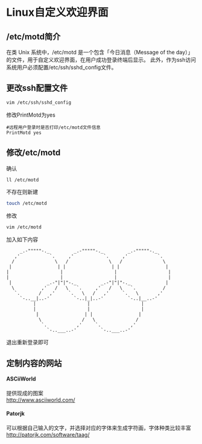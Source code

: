 # Linux自定义欢迎界面

## /etc/motd简介
在类 Unix 系统中，/etc/motd 是一个包含「今日消息（Message of the day）」的文件，用于自定义欢迎界面，在用户成功登录终端后显示。
此外，作为ssh访问系统用户必须配置/etc/ssh/sshd_config文件。

## 更改ssh配置文件
```bash
vim /etc/ssh/sshd_config
```
修改PrintMotd为yes
```
#远程用户登录时是否打印/etc/motd文件信息
PrintMotd yes
```

## 修改/etc/motd
确认
```bash
ll /etc/motd
```
不存在则新建
```bash
touch /etc/motd
```
修改
```bash
vim /etc/motd
```
加入如下内容
```
     _.-"""""-._         _.-"""""-._         _.-"""""-._
   ,'           `.     ,'           `.     ,'           `.
  /               \   /               \   /               \
 |                 | |                 | |                 |
|                   |                   |                   |
|                   |                   |                   |
 |             _.-"|"|"-._         _.-"|"|"-._             |
  \          ,'   /   \   `.     ,'   /   \   `.          /
   `.       /   ,'     `.   \   /   ,'     `.   \       ,'
     `-..__|..-'         `-..|_|..-'         `-..|__..-'
          |                   |                   |
          |                   |                   |
           |                 | |                 |
            \               /   \               /
             `.           ,'     `.           ,'
               `-..___..-'         `-..___..-'
```
退出重新登录即可

## 定制内容的网站

#### ASCiiWorld
提供现成的图案  
http://www.asciiworld.com/

#### Patorjk
可以根据自己输入的文字，并选择对应的字体来生成字符画，字体种类比较丰富  
http://patorjk.com/software/taag/

